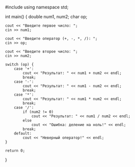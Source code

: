 #include <iostream>
using namespace std;

int main() {
    double num1, num2;
    char op;

    cout << "Введите первое число: ";
    cin >> num1;

    cout << "Введите оператор (+, -, *, /): ";
    cin >> op;

    cout << "Введите второе число: ";
    cin >> num2;

    switch (op) {
        case '+':
            cout << "Результат: " << num1 + num2 << endl;
            break;
        case '-':
            cout << "Результат: " << num1 - num2 << endl;
            break;
        case '*':
            cout << "Результат: " << num1 * num2 << endl;
            break;
        case '/':
            if (num2 != 0)
                cout << "Результат: " << num1 / num2 << endl;
            else
                cout << "Ошибка: деление на ноль!" << endl;
            break;
        default:
            cout << "Неверный оператор!" << endl;
    }

    return 0;
}
